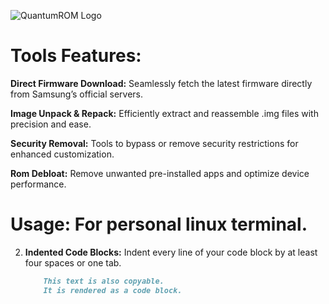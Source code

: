 ![QuantumROM Logo](QuantumROM/logo/QuantumROM.jpg)

# Tools Features:
**Direct Firmware Download:**
Seamlessly fetch the latest firmware directly from Samsung’s official servers.

**Image Unpack & Repack:**
 Efficiently extract and reassemble .img files with precision and ease.

**Security Removal:**
Tools to bypass or remove security restrictions for enhanced customization.

**Rom Debloat:**
Remove unwanted pre-installed apps and optimize device performance.

# Usage: For personal linux terminal.

2.  **Indented Code Blocks:** Indent every line of your code block by at least four spaces or one tab.

    ```markdown
        This text is also copyable.
        It is rendered as a code block.
